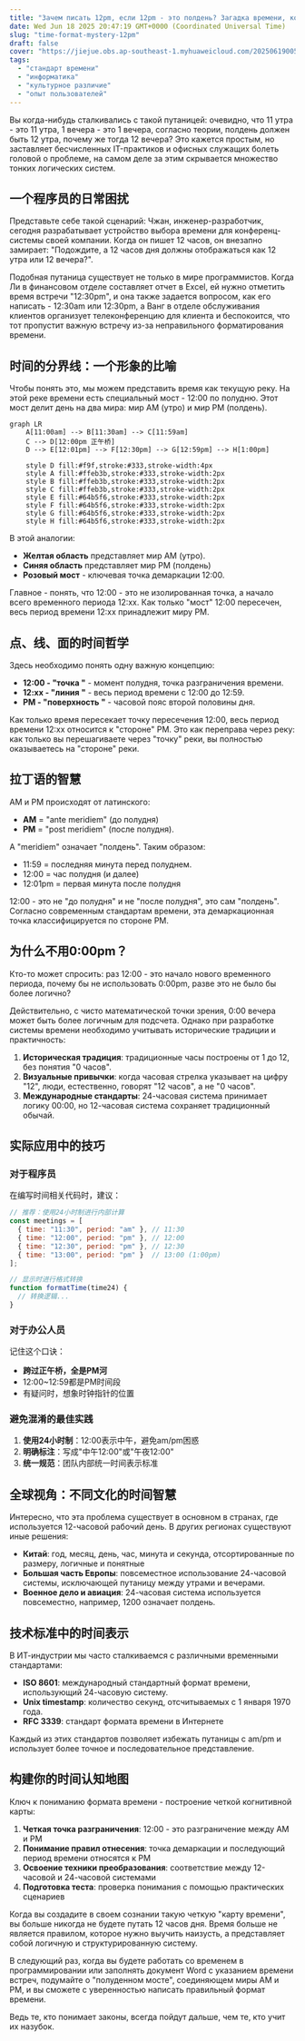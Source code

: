 ```yaml
---
title: "Зачем писать 12pm, если 12pm - это полдень? Загадка времени, которая сводит с ума айтишников!"
date: Wed Jun 18 2025 20:47:19 GMT+0000 (Coordinated Universal Time)
slug: "time-format-mystery-12pm"
draft: false
cover: "https://jiejue.obs.ap-southeast-1.myhuaweicloud.com/20250619005036390.webp"
tags:
  - "стандарт времени"
  - "информатика"
  - "культурное различие"
  - "опыт пользователей"
---
```


Вы когда-нибудь сталкивались с такой путаницей: очевидно, что 11 утра - это 11 утра, 1 вечера - это 1 вечера, согласно теории, полдень должен быть 12 утра, почему же тогда 12 вечера? Это кажется простым, но заставляет бесчисленных IT-практиков и офисных служащих болеть головой о проблеме, на самом деле за этим скрывается множество тонких логических систем.

<!--more-->

## 一个程序员的日常困扰

Представьте себе такой сценарий: Чжан, инженер-разработчик, сегодня разрабатывает устройство выбора времени для конференц-системы своей компании. Когда он пишет 12 часов, он внезапно замирает: "Подождите, а 12 часов дня должны отображаться как 12 утра или 12 вечера?".

Подобная путаница существует не только в мире программистов. Когда Ли в финансовом отделе составляет отчет в Excel, ей нужно отметить время встречи "12:30pm", и она также задается вопросом, как его написать - 12:30am или 12:30pm, а Ванг в отделе обслуживания клиентов организует телеконференцию для клиента и беспокоится, что тот пропустит важную встречу из-за неправильного форматирования времени.

## 时间的分界线：一个形象的比喻

Чтобы понять это, мы можем представить время как текущую реку. На этой реке времени есть специальный мост - 12:00 по полудню. Этот мост делит день на два мира: мир AM (утро) и мир PM (полдень).

```mermaid
graph LR
    A[11:00am] --> B[11:30am] --> C[11:59am] 
    C --> D[12:00pm 正午桥]
    D --> E[12:01pm] --> F[12:30pm] --> G[12:59pm] --> H[1:00pm]
    
    style D fill:#f9f,stroke:#333,stroke-width:4px
    style A fill:#ffeb3b,stroke:#333,stroke-width:2px
    style B fill:#ffeb3b,stroke:#333,stroke-width:2px
    style C fill:#ffeb3b,stroke:#333,stroke-width:2px
    style E fill:#64b5f6,stroke:#333,stroke-width:2px
    style F fill:#64b5f6,stroke:#333,stroke-width:2px
    style G fill:#64b5f6,stroke:#333,stroke-width:2px
    style H fill:#64b5f6,stroke:#333,stroke-width:2px
```

В этой аналогии:
- **Желтая область** представляет мир AM (утро).
- **Синяя область** представляет мир PM (полдень)
- **Розовый мост** - ключевая точка демаркации 12:00.

Главное - понять, что 12:00 - это не изолированная точка, а начало всего временного периода 12:xx. Как только "мост" 12:00 пересечен, весь период времени 12:xx принадлежит миру PM.

## 点、线、面的时间哲学

Здесь необходимо понять одну важную концепцию:

- **12:00 - "точка "** - момент полудня, точка разграничения времени.
- **12:xx - "линия "** - весь период времени с 12:00 до 12:59.
- **PM - "поверхность "** - часовой пояс второй половины дня.

Как только время пересекает точку пересечения 12:00, весь период времени 12:xx относится к "стороне" PM. Это как переправа через реку: как только вы перешагиваете через "точку" реки, вы полностью оказываетесь на "стороне" реки.

## 拉丁语的智慧

AM и PM происходят от латинского:
- **AM** = "ante meridiem" (до полудня)
- **PM** = "post meridiem" (после полудня).

А "meridiem" означает "полдень". Таким образом:
- 11:59 = последняя минута перед полуднем.
- 12:00 = час полудня (и далее)
- 12:01pm = первая минута после полудня

12:00 - это не "до полудня" и не "после полудня", это сам "полдень". Согласно современным стандартам времени, эта демаркационная точка классифицируется по стороне PM.

## 为什么不用0:00pm？

Кто-то может спросить: раз 12:00 - это начало нового временного периода, почему бы не использовать 0:00pm, разве это не было бы более логично?

Действительно, с чисто математической точки зрения, 0:00 вечера может быть более логичным для подсчета. Однако при разработке системы времени необходимо учитывать исторические традиции и практичность:

1. **Историческая традиция**: традиционные часы построены от 1 до 12, без понятия "0 часов".
2. **Визуальные привычки**: когда часовая стрелка указывает на цифру "12", люди, естественно, говорят "12 часов", а не "0 часов".
3. **Международные стандарты**: 24-часовая система принимает логику 00:00, но 12-часовая система сохраняет традиционный обычай.

## 实际应用中的技巧

### 对于程序员
在编写时间相关代码时，建议：

```javascript
// 推荐：使用24小时制进行内部计算
const meetings = [
  { time: "11:30", period: "am" }, // 11:30
  { time: "12:00", period: "pm" }, // 12:00  
  { time: "12:30", period: "pm" }, // 12:30
  { time: "13:00", period: "pm" }  // 13:00 (1:00pm)
];

// 显示时进行格式转换
function formatTime(time24) {
  // 转换逻辑...
}
```

### 对于办公人员
记住这个口诀：
- **跨过正午桥，全是PM河**
- 12:00~12:59都是PM时间段
- 有疑问时，想象时钟指针的位置

### 避免混淆的最佳实践
1. **使用24小时制**：12:00表示中午，避免am/pm困惑
2. **明确标注**：写成"中午12:00"或"午夜12:00"
3. **统一规范**：团队内部统一时间表示标准

## 全球视角：不同文化的时间智慧

Интересно, что эта проблема существует в основном в странах, где используется 12-часовой рабочий день. В других регионах существуют иные решения:

- **Китай**: год, месяц, день, час, минута и секунда, отсортированные по размеру, логичные и понятные
- **Большая часть Европы**: повсеместное использование 24-часовой системы, исключающей путаницу между утрами и вечерами.
- **Военное дело и авиация**: 24-часовая система используется повсеместно, например, 1200 означает полдень.

## 技术标准中的时间表示

В ИТ-индустрии мы часто сталкиваемся с различными временными стандартами:

- **ISO 8601**: международный стандартный формат времени, использующий 24-часовую систему.
- **Unix timestamp**: количество секунд, отсчитываемых с 1 января 1970 года.
- **RFC 3339**: стандарт формата времени в Интернете

Каждый из этих стандартов позволяет избежать путаницы с am/pm и использует более точное и последовательное представление.

## 构建你的时间认知地图

Ключ к пониманию формата времени - построение четкой когнитивной карты:

1. **Четкая точка разграничения**: 12:00 - это разграничение между AM и PM
2. **Понимание правил отнесения**: точка демаркации и последующий период времени относятся к PM
3. **Освоение техники преобразования**: соответствие между 12-часовой и 24-часовой системами
4. **Подготовка теста**: проверка понимания с помощью практических сценариев

Когда вы создадите в своем сознании такую четкую "карту времени", вы больше никогда не будете путать 12 часов дня. Время больше не является правилом, которое нужно выучить наизусть, а представляет собой логичную и структурированную систему.

В следующий раз, когда вы будете работать со временем в программировании или заполнять документ Word с указанием времени встреч, подумайте о "полуденном мосте", соединяющем миры AM и PM, и вы сможете с уверенностью написать правильный формат времени.

Ведь те, кто понимает законы, всегда пойдут дальше, чем те, кто учит их назубок.